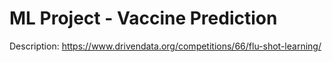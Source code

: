 # ML Project - Vaccine Prediction
Description: https://www.drivendata.org/competitions/66/flu-shot-learning/
